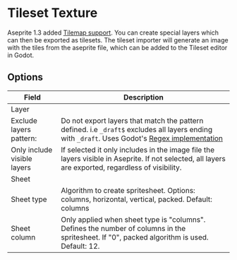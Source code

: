 <!--
headings_nav_max_level: 1
-->
# Tileset Texture

Aseprite 1.3 added [Tilemap support](https://www.aseprite.org/docs/tilemap/). You can create special layers which can then be exported as tilesets. The tileset importer will generate an image with the tiles from the aseprite file, which can be added to the Tileset editor in Godot.

## Options

| Field                   | Description |
| ----------------------- | ----------- |
| Layer ||
| Exclude layers pattern: | Do not export layers that match the pattern defined. i.e `_draft$` excludes all layers ending with `_draft`. Uses Godot's [Regex implementation](https://docs.godotengine.org/en/stable/classes/class_regex.html)  |
| Only include visible layers | If selected it only includes in the image file the layers visible in Aseprite. If not selected, all layers are exported, regardless of visibility.|
| Sheet ||
| Sheet type | Algorithm to create spritesheet. Options: columns, horizontal, vertical, packed. Default: columns|
| Sheet column | Only applied when sheet type is "columns". Defines the number of columns in the spritesheet. If "0", packed algorithm is used. Default: 12.
